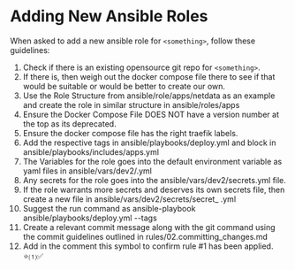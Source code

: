 # Adding New Ansible Roles

When asked to add a new ansible role for `<something>`, follow these guidelines:

1. Check if there is an existing opensource git repo for `<something>`.
2. If there is, then weigh out the docker compose file there to see if that would be suitable or would be better to create our own.
3. Use the Role Structure from ansible/role/apps/netdata as an example and create the role in similar structure in ansible/roles/apps
4. Ensure the Docker Compose File DOES NOT have a version number at the top as its deprecated.
5. Ensure the docker compose file has the right traefik labels.
6. Add the respective tags in ansible/playbooks/deploy.yml and block in ansible/playbooks/includes/apps.yml
7. The Variables for the role goes into the default environment variable as yaml files in ansible/vars/dev2/<something>.yml
8. Any secrets for the role goes into the ansible/vars/dev2/secrets.yml file.
9. If the role warrants more secrets and deserves its own secrets file, then create a new file in ansible/vars/dev2/secrets/secret_ <something>.yml
10. Suggest the run command as ansible-playbook ansible/playbooks/deploy.yml --tags <something>
11. Create a relevant commit message along with the git command using the commit guidelines outlined in rules/02.committing_changes.md
12. Add in the comment this symbol to confirm rule #1 has been applied.  ⭐⑴✅


